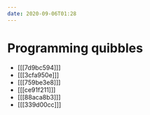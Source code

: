 ```yaml
---
date: 2020-09-06T01:28
---
```


# Programming quibbles

* [[[7d9bc594]]]
* [[[3cfa950e]]]
* [[[759be3e8]]]
* [[[ce91f211]]]
* [[[88aca8b3]]]
* [[[339d00cc]]]
